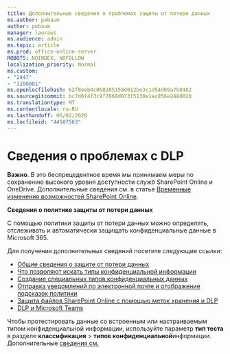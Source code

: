 ```yaml
---
title: Дополнительные сведения о проблемах защиты от потери данных
ms.author: pebaum
author: pebaum
manager: laurawi
ms.audience: admin
ms.topic: article
ms.prod: office-online-server
ROBOTS: NOINDEX, NOFOLLOW
localization_priority: Normal
ms.custom:
- "2447"
- "3200001"
ms.openlocfilehash: 62f0eeb4c058285158d012be3c1d54d09a7b8482
ms.sourcegitcommit: bc7d6f4f3c9f7060d073f5130e1ec856e248d020
ms.translationtype: MT
ms.contentlocale: ru-RU
ms.lasthandoff: 06/02/2020
ms.locfileid: "44507563"
---
```

# <a name="information-about-dlp-issues"></a>Сведения о проблемах с DLP

**Важно**. В это беспрецедентное время мы принимаем меры по сохранению высокого уровня доступности служб SharePoint Online и OneDrive. Дополнительные сведения см. в статье [Временные изменения возможностей SharePoint Online](https://aka.ms/ODSPAdjustments).

**Сведения о политике защиты от потери данных**

С помощью политики защиты от потери данных можно определять, отслеживать и автоматически защищать конфиденциальные данные в Microsoft 365.

Для получения дополнительных сведений посетите следующие ссылки:

- [Общие сведения о защите от потери данных](https://docs.microsoft.com/microsoft-365/compliance/data-loss-prevention-policies)
- [Что позволяют искать типы конфиденциальной информации](https://docs.microsoft.com/microsoft-365/compliance/sensitive-information-type-entity-definitions)
- [Создание специальных типов конфиденциальных данных](https://docs.microsoft.com/microsoft-365/compliance/create-a-custom-sensitive-information-type)
- [Отправка уведомлений по электронной почте и отображение подсказок политики](https://docs.microsoft.com/microsoft-365/compliance/use-notifications-and-policy-tips)
- [Защита файлов SharePoint Online с помощью меток хранения и DLP](https://docs.microsoft.com/microsoft-365/compliance/protect-sharepoint-online-files-with-office-365-labels-and-dlp)
- [DLP и Microsoft Teams](https://docs.microsoft.com/microsoft-365/compliance/dlp-microsoft-teams)

Чтобы протестировать данные со встроенным или настраиваемым типом конфиденциальной информации, используйте параметр **тип теста** в разделе **классификация**  >  **типов конфиденциальной**информации. Дополнительные [сведения см.](https://docs.microsoft.com/microsoft-365/compliance/create-a-custom-sensitive-information-type#create-custom-sensitive-information-types-in-the-security--compliance-center)